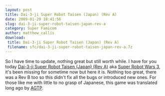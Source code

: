 ```yaml
---
layout: post
title: Dai-3-ji Super Robot Taisen (Japan) (Rev A)
date: 2009-01-29 18:41:56
slug: dai-3-ji-super-robot-taisen-japan-rev-a
category: Super Famicom
author: matthew_callis
download:
 title: Dai-3-ji Super Robot Taisen (Japan) (Rev A)
 filename: sfc/dai-3-ji-super-robot-taisen-japan-rev-a.7z
---
```


So I have time to update, nothing great but still worth while. I have for you today [Dai-3-ji Super Robot Taisen (Japan) (Rev A)](http://superfamicom.org/info/dai-3-ji-super-robot-taisen/ "Dai-3-ji Super Robot Taisen") aka [Super Robot Wars 3](http://superfamicom.org/info/dai-3-ji-super-robot-taisen/ "Super Robot Wars 3"), it's been missing for sometime now but here it is.
Nothing too great, there was a Rev B too so this didn't fix all the bugs or introduced new ones. For those like me with little to no grasp of Japanese, this game was translated long ago by [AGTP](http://agtp.romhack.net/project.php?id=srw3 "Aeon Genesis").
